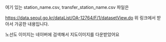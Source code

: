 여기 있는  station_name.csv, transfer_station_name.csv 파일은

https://data.seoul.go.kr/dataList/OA-12764/F/1/datasetView.do
위 링크에서 받아서 가공한 내용입니다.

노선도 이미지는 네이버에 검색해서 지도이미지를 다운받았어요
